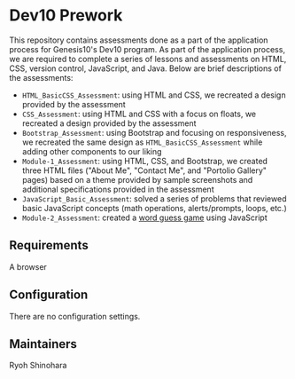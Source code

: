 # Dev10 Prework
This repository contains assessments done as a part of the application process for Genesis10's Dev10 program. As part of the application process, we are required to complete a series of lessons and assessments on HTML, CSS, version control, JavaScript, and Java. Below are brief descriptions of the assessments:
* `HTML_BasicCSS_Assessment`: using HTML and CSS, we recreated a design provided by the assessment
* `CSS_Assessment`: using HTML and CSS with a focus on floats, we recreated a design provided by the assessment
* `Bootstrap_Assessment`: using Bootstrap and focusing on responsiveness, we recreated the same design as `HTML_BasicCSS_Assessment` while adding other components to our liking
* `Module-1_Assessment`: using HTML, CSS, and Bootstrap, we created three HTML files ("About Me", "Contact Me", and "Portolio Gallery" pages) based on a theme provided by sample screenshots and additional specifications provided in the assessment
* `JavaScript_Basic_Assessment`: solved a series of problems that reviewed basic JavaScript concepts (math operations, alerts/prompts, loops, etc.)
* `Module-2_Assessment`: created a [word guess game](/Module-2_Assessment) using JavaScript
## Requirements
A browser
## Configuration
There are no configuration settings.
## Maintainers
Ryoh Shinohara
